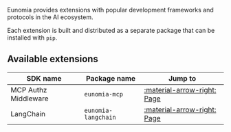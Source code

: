 Eunomia provides extensions with popular development frameworks and protocols in the AI ecosystem.

Each extension is built and distributed as a separate package that can be installed with `pip`.

## Available extensions

| SDK name             | Package name        | Jump to                                     |
| -------------------- | ------------------- | ------------------------------------------- |
| MCP Authz Middleware | `eunomia-mcp`       | [:material-arrow-right: Page](mcp.md)       |
| LangChain            | `eunomia-langchain` | [:material-arrow-right: Page](langchain.md) |
